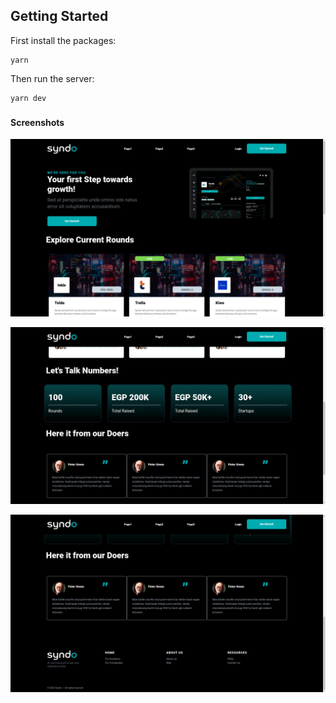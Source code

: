 ## Getting Started

First install the packages:
```
yarn
```

Then run the server:

```
yarn dev
```

### 

#### Screenshots

![Alt text](./public/screenshots/Image1.PNG?raw=true "")


![alt text](./public/screenshots/Image2.png)


![Alt text](./public/screenshots/Image3.png)
